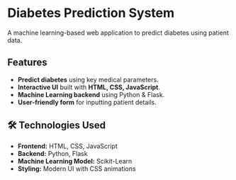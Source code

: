 # Diabetes Prediction System 

A machine learning-based web application to predict diabetes using patient data.

## Features
- **Predict diabetes** using key medical parameters.
- **Interactive UI** built with **HTML, CSS, JavaScript**.
- **Machine Learning backend** using Python & Flask.
- **User-friendly form** for inputting patient details.

## 🛠 Technologies Used
- **Frontend:** HTML, CSS, JavaScript
- **Backend:** Python, Flask
- **Machine Learning Model:** Scikit-Learn
- **Styling:** Modern UI with CSS animations

